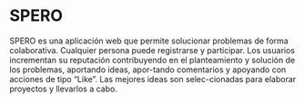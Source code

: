 # SPERO
SPERO es una aplicación web que permite solucionar problemas de forma colaborativa. Cualquier persona puede registrarse y participar. 
Los usuarios incrementan su reputación contribuyendo en el planteamiento y solución de los problemas, aportando ideas, apor-tando comentarios y apoyando con acciones de tipo “Like”. Las mejores ideas son selec-cionadas para elaborar proyectos y llevarlos a cabo.
